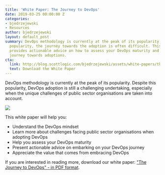 ```yaml
---
title: 'White Paper: The Journey to DevOps'
date: 2019-03-25 00:00:00 Z
categories:
- bjedrzejewski
- Resources
author: bjedrzejewski
layout: default_post
summary: DevOps methodology is currently at the peak of its popularity. Despite this
  popularity, the journey towards the adoption is often difficult. This white paper
  provides actionable advice on how to assess your DevOps maturity and embark on the
  journey towards adoptions.
cta:
  link: http://blog.scottlogic.com/bjedrzejewski/assets/white-papers/the-journey-to-devops.pdf
  text: Download the White Paper
---
```


DevOps methodology is currently at the peak of its popularity. Despite this popularity, DevOps adoption is still a challenging undertaking, especially when the unique challenges of public sector organisations are taken into account.

<a href="{{ site.baseurl }}/bjedrzejewski/assets/white-papers/the-journey-to-devops.pdf"><img src="{{ site.baseurl }}/bjedrzejewski/assets/devops-whitepaper.jpg" /></a>

This white paper will help you:

  * Understand the DevOps mindset
  * Learn more about challenges facing public sector organisations when adopting DevOps
  * Help you assess your DevOps maturity
  * Present actionable advice on embarking on your DevOps journey
  * Appreciate the value that comes from embracing DevOps

If you are interested in reading more, download our white paper: ["The Journey to DevOps" - in PDF format]({{site.baseurl}}/bjedrzejewski/assets/white-papers/the-journey-to-devops.pdf).
